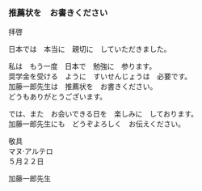 ### 推薦状を　お書きください

拝啓

日本では　本当に　親切に　していただきました。

私は　もう一度　日本で　勉強に　参ります。<br/>
奨学金を受ける　ように　すいせんじょうは　必要です。 <br/>
加藤一郎先生は　推薦状を　お書きください。<br/>
どうもありがとうございます。

では、また　お会いできる日を　楽しみに　しております。<br/>
加藤一郎先生にも　どうぞよろしく　お伝えください。

敬具 </br>
マヌ·アルテロ </br>
５月２２日

加藤一郎先生
